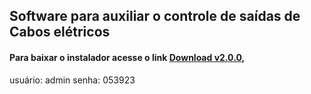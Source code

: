 <html>
	<head>
	</head>
	<body>
		<h2>Software para auxiliar o controle de saídas de Cabos elétricos</h2>
		<h4>Para baixar o instalador acesse o link <a href="https://drive.google.com/open?id=1IAb3oPwzUE_2kmZ_3GIrmocP6c80EwTT" target="_blank">Download v2.0.0</a>,</h4>
		usuário: admin senha: 053923
	</body>
</html>
